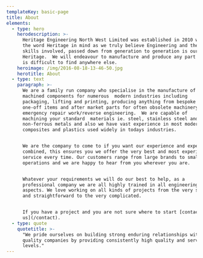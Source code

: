 ```yaml
---
templateKey: basic-page
title: About
elements:
  - type: hero
    herodescription: >-
      Heritage Engineering North West Limited was established in 2010 with
      the word Heritage in mind as we truly believe Engineering and the
      skills involved, passed down from generation to generation is our
      Heritage.  We will endeavour to manufacture and produce any part that
      is difficult to find anywhere else.
    heroimage: /img/2016-08-18-13-46-50.jpg
    herotitle: About
  - type: text
    paragraph: >-
      We are a family run company who specialise in the manufacture of
      machined components for numerous  modern industries including
      packaging, lifting and printing, producing anything from bespoke
      one-off items and after market parts for often obsolete machinery to
      emergency repair work/reverse engineering.  We are capable of
      machining your standard  materials ie. steel, stainless steel and
      non-ferrous metals and also we have vast experience in most modern
      composites and plastics used widely in todays industries.


      We are the company to come to if you want our experience and expertise
      combined, this ensures you we offer the very best and most experienced
      service every time. Our customers range from large brands to smaller
      operations and we are happy to hear from you wherever you are.


      Whatever your requirements we will do our best to help, as a
      professional company we are all highly trained in all engineering
      aspects. We love working on all kinds of projects from the very simple
      and straightforward to the very complicated.


      If you have a project and you are not sure where to start [contact
      us](/contact).
  - type: quote
    quotetitle: >-
      "We pride ourselves on building strong enduring relationships with
      quality companies by providing consistently high quality and service
      levels."
---
```

